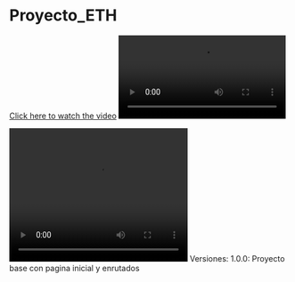 # Proyecto_ETH
[Click here to watch the video](media/DemoETHProject.mp4)
<video src="media/DemoETHProject.mp4" controls></video>

<video width="320" height="240" controls>
  <source src="media/DemoETHProject.mp4" type="video/mp4">
  Your browser does not support the video tag.
</video>
Versiones:
1.0.0: Proyecto base con pagina inicial y enrutados


